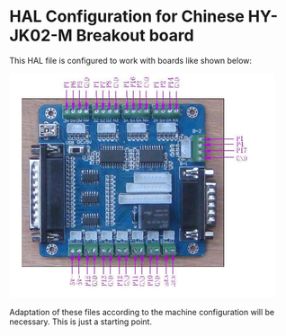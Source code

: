# HAL Configuration for Chinese HY-JK02-M Breakout board

This HAL file is configured to work with boards like shown below:

<a target="_blank"><img src="https://github.com/ChrisWag91/PI-LCNC/blob/master/Linux%20CNC%20configuration%20files/HAL_HY-JK02-M_BOB/hy-jk02-m-breakout-board.jpg?raw=true"
height="400" border="0" /></a>

Adaptation of these files according to the machine configuration will be necessary. This is just a starting point.




